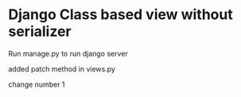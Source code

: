 # Django Class based view without serializer

Run manage.py to run django server

added patch method in views.py

change number 1